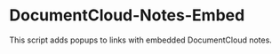 DocumentCloud-Notes-Embed
=========================

This script adds popups to links with embedded DocumentCloud notes.